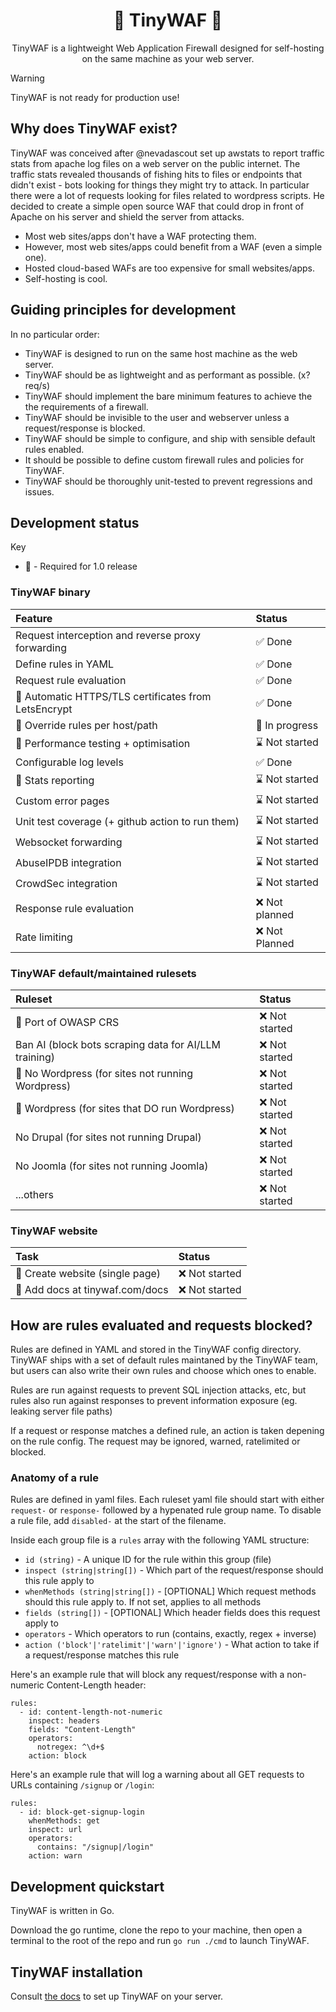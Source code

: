 <h1 align="center">🚧 TinyWAF 🚧</h1>

<p align="center">
TinyWAF is a lightweight Web Application Firewall designed for self-hosting on
the same machine as your web server.
</p>

> [!WARNING]
> TinyWAF is not ready for production use!


## Why does TinyWAF exist?

TinyWAF was conceived after @nevadascout set up awstats to report traffic stats
from apache log files on a web server on the public internet. The traffic stats
revealed thousands of fishing hits to files or endpoints that didn't exist - bots
looking for things they might try to attack. In particular there were a lot of
requests looking for files related to wordpress scripts. He decided to create a
simple open source WAF that could drop in front of Apache on his server and
shield the server from attacks.

* Most web sites/apps don't have a WAF protecting them.
* However, most web sites/apps could benefit from a WAF (even a simple one).
* Hosted cloud-based WAFs are too expensive for small websites/apps.
* Self-hosting is cool.


## Guiding principles for development

In no particular order:

* TinyWAF is designed to run on the same host machine as the web server.
* TinyWAF should be as lightweight and as performant as possible. (x? req/s)
* TinyWAF should implement the bare minimum features to achieve the the requirements of a firewall.
* TinyWAF should be invisible to the user and webserver unless a request/response is blocked.
* TinyWAF should be simple to configure, and ship with sensible default rules enabled.
* It should be possible to define custom firewall rules and policies for TinyWAF.
* TinyWAF should be thoroughly unit-tested to prevent regressions and issues.


## Development status

Key
* :large_orange_diamond: - Required for 1.0 release

### TinyWAF binary

|**Feature**|**Status**|
|:---|:---|
| Request interception and reverse proxy forwarding | :white_check_mark: Done |
| Define rules in YAML | :white_check_mark: Done |
| Request rule evaluation | :white_check_mark: Done |
| :large_orange_diamond: Automatic HTTPS/TLS certificates from LetsEncrypt | :white_check_mark: Done |
| :large_orange_diamond: Override rules per host/path | :construction: In progress |
| :large_orange_diamond: Performance testing + optimisation | :hourglass: Not started |
| Configurable log levels | :white_check_mark: Done |
| :large_orange_diamond: Stats reporting | :hourglass: Not started | <!-- aggregate telemetry for marketing site -->
| Custom error pages | :hourglass: Not started |
| Unit test coverage (+ github action to run them) | :hourglass: Not started |
| Websocket forwarding | :hourglass: Not started | <!-- https://github.com/koding/websocketproxy -->
| AbuseIPDB integration | :hourglass: Not started |
| CrowdSec integration | :hourglass: Not started |
| Response rule evaluation | :x: Not planned |
| Rate limiting | :x: Not Planned |


### TinyWAF default/maintained rulesets

|**Ruleset**|**Status**|
|:---|:---|
| :large_orange_diamond: Port of OWASP CRS | :x: Not started |
| Ban AI (block bots scraping data for AI/LLM training) | :x: Not started |
| :large_orange_diamond: No Wordpress (for sites not running Wordpress) | :x: Not started |
| :large_orange_diamond: Wordpress (for sites that DO run Wordpress) | :x: Not started |
| No Drupal (for sites not running Drupal) | :x: Not started |
| No Joomla (for sites not running Joomla) | :x: Not started |
| ...others | :x: Not started |


### TinyWAF website

|**Task**|**Status**|
|:---|:---|
| :large_orange_diamond: Create website (single page) | :x: Not started |
| :large_orange_diamond: Add docs at tinywaf.com/docs | :x: Not started |


## How are rules evaluated and requests blocked?

<!-- @todo: move this whole section to docs site -->

Rules are defined in YAML and stored in the TinyWAF config directory. TinyWAF
ships with a set of default rules maintaned by the TinyWAF team, but users can
also write their own rules and choose which ones to enable.

Rules are run against requests to prevent SQL injection attacks, etc, but
rules also run against responses to prevent information exposure (eg. leaking
server file paths)

If a request or response matches a defined rule, an action is taken depening on
the rule config. The request may be ignored, warned, ratelimited or blocked.


### Anatomy of a rule

Rules are defined in yaml files. Each ruleset yaml file should start with either
`request-` or `response-` followed by a hypenated rule group name. To disable a
rule file, add `disabled-` at the start of the filename.

Inside each group file is a `rules` array with the following YAML structure:

* `id (string)` - A unique ID for the rule within this group (file)
* `inspect (string|string[])` - Which part of the request/response should this rule apply to
* `whenMethods (string|string[])` - [OPTIONAL] Which request methods should this rule apply to. If not set, applies to all methods
* `fields (string[])` - [OPTIONAL] Which header fields does this request apply to
* `operators` - Which operators to run (contains, exactly, regex + inverse)
* `action ('block'|'ratelimit'|'warn'|'ignore')` - What action to take if a request/response matches this rule

Here's an example rule that will block any request/response with a non-numeric
Content-Length header:

```
rules:
  - id: content-length-not-numeric
    inspect: headers
    fields: "Content-Length"
    operators:
      notregex: ^\d+$
    action: block
```

Here's an example rule that will log a warning about all GET requests to URLs
containing `/signup` or `/login`:

```
rules:
  - id: block-get-signup-login
    whenMethods: get
    inspect: url
    operators:
      contains: "/signup|/login"
    action: warn
```

## Development quickstart

TinyWAF is written in Go.

Download the go runtime, clone the repo to your machine, then open a terminal to
the root of the repo and run `go run ./cmd` to launch TinyWAF.


## TinyWAF installation

Consult [the docs](https://tinywaf.com/docs/) to set up TinyWAF on your server.
